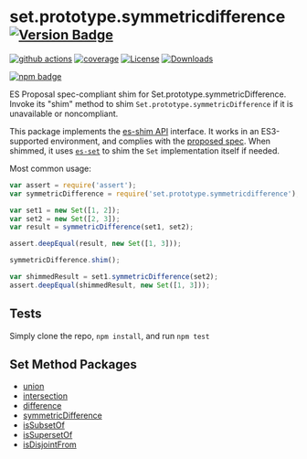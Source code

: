 # set.prototype.symmetricdifference <sup>[![Version Badge][npm-version-svg]][package-url]</sup>

[![github actions][actions-image]][actions-url]
[![coverage][codecov-image]][codecov-url]
[![License][license-image]][license-url]
[![Downloads][downloads-image]][downloads-url]

[![npm badge][npm-badge-png]][package-url]

ES Proposal spec-compliant shim for Set.prototype.symmetricDifference. Invoke its "shim" method to shim `Set.prototype.symmetricDifference` if it is unavailable or noncompliant.

This package implements the [es-shim API](https://github.com/es-shims/api) interface. It works in an ES3-supported environment, and complies with the [proposed spec](https://github.com/tc39/proposal-set-methods). When shimmed, it uses [`es-set`](https://npmjs.com/es-set) to shim the `Set` implementation itself if needed.

Most common usage:
```js
var assert = require('assert');
var symmetricDifference = require('set.prototype.symmetricdifference');

var set1 = new Set([1, 2]);
var set2 = new Set([2, 3]);
var result = symmetricDifference(set1, set2);

assert.deepEqual(result, new Set([1, 3]));

symmetricDifference.shim();

var shimmedResult = set1.symmetricDifference(set2);
assert.deepEqual(shimmedResult, new Set([1, 3]));
```

## Tests
Simply clone the repo, `npm install`, and run `npm test`

## Set Method Packages
 - [union](https://npmjs.com/set.prototype.union)
 - [intersection](https://npmjs.com/set.prototype.intersection)
 - [difference](https://npmjs.com/set.prototype.difference)
 - [symmetricDifference](https://npmjs.com/set.prototype.symmetricdifference)
 - [isSubsetOf](https://npmjs.com/set.prototype.issubsetof)
 - [isSupersetOf](https://npmjs.com/set.prototype.issupersetof)
 - [isDisjointFrom](https://npmjs.com/set.prototype.isdisjointfrom)

[package-url]: https://npmjs.com/package/set.prototype.symmetricdifference
[npm-version-svg]: http://versionbadg.es/es-shims/Set.prototype.symmetricDifference.svg
[deps-svg]: https://david-dm.org/es-shims/Set.prototype.symmetricDifference.svg
[deps-url]: https://david-dm.org/es-shims/Set.prototype.symmetricDifference
[dev-deps-svg]: https://david-dm.org/es-shims/Set.prototype.symmetricDifference/dev-status.svg
[dev-deps-url]: https://david-dm.org/es-shims/Set.prototype.symmetricDifference#info=devDependencies
[testling-svg]: https://ci.testling.com/es-shims/Set.prototype.symmetricDifference.png
[testling-url]: https://ci.testling.com/es-shims/Set.prototype.symmetricDifference
[npm-badge-png]: https://nodei.co/npm/set.prototype.symmetricdifference.png?downloads=true&stars=true
[license-image]: http://img.shields.io/npm/l/set.prototype.symmetricdifference.svg
[license-url]: LICENSE
[downloads-image]: http://img.shields.io/npm/dm/set.prototype.symmetricdifference.svg
[downloads-url]: http://npm-stat.com/charts.html?package=set.prototype.symmetricdifference
[codecov-image]: https://codecov.io/gh/es-shims/Set.prototype.symmetricDifference/branch/main/graphs/badge.svg
[codecov-url]: https://app.codecov.io/gh/es-shims/Set.prototype.symmetricDifference/
[actions-image]: https://img.shields.io/endpoint?url=https://github-actions-badge-u3jn4tfpocch.runkit.sh/es-shims/Set.prototype.symmetricDifference
[actions-url]: https://github.com/es-shims/Set.prototype.symmetricDifference/actions
